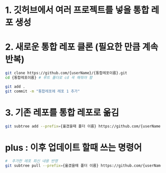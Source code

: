 
# 1. 깃허브에서 여러 프로젝트를 넣을 통합 레포 생성


# 2. 새로운 통합 레포 클론 (필요한 만큼 계속 반복)
```bash
git clone https://github.com/{userName}/{통합레포이름}.git
cd {통합레포이름} # 루트 폴더로 cd 꼭 해줘야 함

git add .
git commit -m "통합레포에 레포 1 추가"
```

# 3. 기존 레포를 통합 레포로 옮김
```bash
git subtree add --prefix={옮겼을때 폴더 이름} https://github.com/{userName}/{옮길 레포 이름}.git main --squash
```


# plus : 이후 업데이트 할때 쓰는 명령어

```bash
#  추가한 레포 최신 내용 반영
git subtree pull --prefix={옮겼을때 폴더 이름} https://github.com/{userName}/{옮기기 전 레포 이름}.git main --squash

```